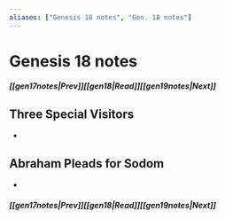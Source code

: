 ```yaml
---
aliases: ["Genesis 18 notes", "Gen. 18 notes"]
---
```

# Genesis 18 notes
##### <span class=arrow-left></span>[[gen17notes|Prev]]<span class=navigation-separator></span>[[gen18|Read]]<span class=navigation-separator></span>[[gen19notes|Next]]<span class=arrow-right></span>
## Three Special Visitors
- 
## Abraham Pleads for Sodom
- 
##### <span class=arrow-left></span>[[gen17notes|Prev]]<span class=navigation-separator></span>[[gen18|Read]]<span class=navigation-separator></span>[[gen19notes|Next]]<span class=arrow-right></span>